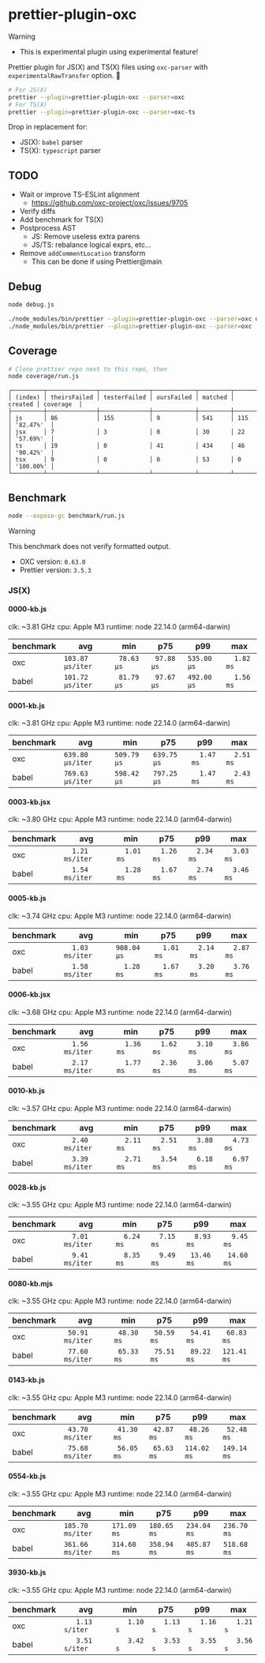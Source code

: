 # prettier-plugin-oxc

> [!WARNING]
> - This is experimental plugin using experimental feature!

Prettier plugin for JS(X) and TS(X) files using `oxc-parser` with `experimentalRawTransfer` option. 🚀

```sh
# For JS(X)
prettier --plugin=prettier-plugin-oxc --parser=oxc
# For TS(X)
prettier --plugin=prettier-plugin-oxc --parser=oxc-ts
```

Drop in replacement for:

- JS(X): `babel` parser
- TS(X): `typescript` parser

## TODO

- Wait or improve TS-ESLint alignment
  - https://github.com/oxc-project/oxc/issues/9705
- Verify diffs
- Add benchmark for TS(X)
- Postprocess AST
  - JS: Remove useless extra parens
  - JS/TS: rebalance logical exprs, etc...
- Remove `addCommentLocation` transform
  - This can be done if using Prettier@main

## Debug

```sh
node debug.js

./node_modules/bin/prettier --plugin=prettier-plugin-oxc --parser=oxc debug.js
./node_modules/bin/prettier --plugin=prettier-plugin-oxc --parser=oxc ./benchmark/fixtures/0028-kb.js
```

## Coverage

```sh
# Clone prettier repo next to this repo, then
node coverage/run.js
```

```
┌─────────┬──────────────┬──────────────┬────────────┬─────────┬─────────┬───────────┐
│ (index) │ theirsFailed │ testerFailed │ oursFailed │ matched │ created │ coverage  │
├─────────┼──────────────┼──────────────┼────────────┼─────────┼─────────┼───────────┤
│ js      │ 86           │ 155          │ 9          │ 541     │ 115     │ '82.47%'  │
│ jsx     │ 7            │ 3            │ 0          │ 30      │ 22      │ '57.69%'  │
│ ts      │ 19           │ 0            │ 41         │ 434     │ 46      │ '90.42%'  │
│ tsx     │ 9            │ 0            │ 0          │ 53      │ 0       │ '100.00%' │
└─────────┴──────────────┴──────────────┴────────────┴─────────┴─────────┴───────────┘
```

## Benchmark

```sh
node --expose-gc benchmark/run.js
```

> [!WARNING]
> This benchmark does not verify formatted output.

- OXC version: `0.63.0`
- Prettier version: `3.5.3`

### JS(X)
#### 0000-kb.js
clk: ~3.81 GHz
cpu: Apple M3
runtime: node 22.14.0 (arm64-darwin)

| benchmark |              avg |         min |         p75 |         p99 |         max |
| ----- | ---------------- | ----------- | ----------- | ----------- | ----------- |
| oxc   | `103.87 µs/iter` | ` 78.63 µs` | ` 97.88 µs` | `535.00 µs` | `  1.82 ms` |
| babel | `101.72 µs/iter` | ` 81.79 µs` | ` 97.67 µs` | `492.00 µs` | `  1.56 ms` |

#### 0001-kb.js
clk: ~3.81 GHz
cpu: Apple M3
runtime: node 22.14.0 (arm64-darwin)

| benchmark |              avg |         min |         p75 |         p99 |         max |
| ----- | ---------------- | ----------- | ----------- | ----------- | ----------- |
| oxc   | `639.80 µs/iter` | `509.79 µs` | `639.75 µs` | `  1.47 ms` | `  2.51 ms` |
| babel | `769.63 µs/iter` | `598.42 µs` | `797.25 µs` | `  1.47 ms` | `  2.43 ms` |

#### 0003-kb.jsx
clk: ~3.80 GHz
cpu: Apple M3
runtime: node 22.14.0 (arm64-darwin)

| benchmark |              avg |         min |         p75 |         p99 |         max |
| ----- | ---------------- | ----------- | ----------- | ----------- | ----------- |
| oxc   | `  1.21 ms/iter` | `  1.01 ms` | `  1.26 ms` | `  2.34 ms` | `  3.03 ms` |
| babel | `  1.54 ms/iter` | `  1.28 ms` | `  1.67 ms` | `  2.74 ms` | `  3.46 ms` |

#### 0005-kb.js
clk: ~3.74 GHz
cpu: Apple M3
runtime: node 22.14.0 (arm64-darwin)

| benchmark |              avg |         min |         p75 |         p99 |         max |
| ----- | ---------------- | ----------- | ----------- | ----------- | ----------- |
| oxc   | `  1.03 ms/iter` | `908.04 µs` | `  1.01 ms` | `  2.14 ms` | `  2.87 ms` |
| babel | `  1.58 ms/iter` | `  1.28 ms` | `  1.67 ms` | `  3.20 ms` | `  3.76 ms` |

#### 0006-kb.jsx
clk: ~3.68 GHz
cpu: Apple M3
runtime: node 22.14.0 (arm64-darwin)

| benchmark |              avg |         min |         p75 |         p99 |         max |
| ----- | ---------------- | ----------- | ----------- | ----------- | ----------- |
| oxc   | `  1.56 ms/iter` | `  1.36 ms` | `  1.62 ms` | `  3.10 ms` | `  3.86 ms` |
| babel | `  2.17 ms/iter` | `  1.77 ms` | `  2.36 ms` | `  3.86 ms` | `  5.07 ms` |

#### 0010-kb.js
clk: ~3.57 GHz
cpu: Apple M3
runtime: node 22.14.0 (arm64-darwin)

| benchmark |              avg |         min |         p75 |         p99 |         max |
| ----- | ---------------- | ----------- | ----------- | ----------- | ----------- |
| oxc   | `  2.40 ms/iter` | `  2.11 ms` | `  2.51 ms` | `  3.88 ms` | `  4.73 ms` |
| babel | `  3.39 ms/iter` | `  2.71 ms` | `  3.54 ms` | `  6.18 ms` | `  6.97 ms` |

#### 0028-kb.js
clk: ~3.55 GHz
cpu: Apple M3
runtime: node 22.14.0 (arm64-darwin)

| benchmark |              avg |         min |         p75 |         p99 |         max |
| ----- | ---------------- | ----------- | ----------- | ----------- | ----------- |
| oxc   | `  7.01 ms/iter` | `  6.24 ms` | `  7.15 ms` | `  8.93 ms` | `  9.45 ms` |
| babel | `  9.41 ms/iter` | `  8.35 ms` | `  9.49 ms` | ` 13.46 ms` | ` 14.60 ms` |

#### 0080-kb.mjs
clk: ~3.55 GHz
cpu: Apple M3
runtime: node 22.14.0 (arm64-darwin)

| benchmark |              avg |         min |         p75 |         p99 |         max |
| ----- | ---------------- | ----------- | ----------- | ----------- | ----------- |
| oxc   | ` 50.91 ms/iter` | ` 48.30 ms` | ` 50.59 ms` | ` 54.41 ms` | ` 60.83 ms` |
| babel | ` 77.60 ms/iter` | ` 65.33 ms` | ` 75.51 ms` | ` 89.22 ms` | `121.41 ms` |

#### 0143-kb.js
clk: ~3.55 GHz
cpu: Apple M3
runtime: node 22.14.0 (arm64-darwin)

| benchmark |              avg |         min |         p75 |         p99 |         max |
| ----- | ---------------- | ----------- | ----------- | ----------- | ----------- |
| oxc   | ` 43.70 ms/iter` | ` 41.30 ms` | ` 42.87 ms` | ` 48.26 ms` | ` 52.48 ms` |
| babel | ` 75.68 ms/iter` | ` 56.05 ms` | ` 65.63 ms` | `114.02 ms` | `149.14 ms` |

#### 0554-kb.js
clk: ~3.55 GHz
cpu: Apple M3
runtime: node 22.14.0 (arm64-darwin)

| benchmark |              avg |         min |         p75 |         p99 |         max |
| ----- | ---------------- | ----------- | ----------- | ----------- | ----------- |
| oxc   | `185.70 ms/iter` | `171.09 ms` | `180.65 ms` | `234.04 ms` | `236.70 ms` |
| babel | `361.66 ms/iter` | `314.60 ms` | `358.94 ms` | `405.87 ms` | `518.68 ms` |

#### 3930-kb.js
clk: ~3.55 GHz
cpu: Apple M3
runtime: node 22.14.0 (arm64-darwin)

| benchmark |              avg |         min |         p75 |         p99 |         max |
| ----- | ---------------- | ----------- | ----------- | ----------- | ----------- |
| oxc   | `   1.13 s/iter` | `   1.10 s` | `   1.13 s` | `   1.16 s` | `   1.21 s` |
| babel | `   3.51 s/iter` | `   3.42 s` | `   3.53 s` | `   3.55 s` | `   3.56 s` |


